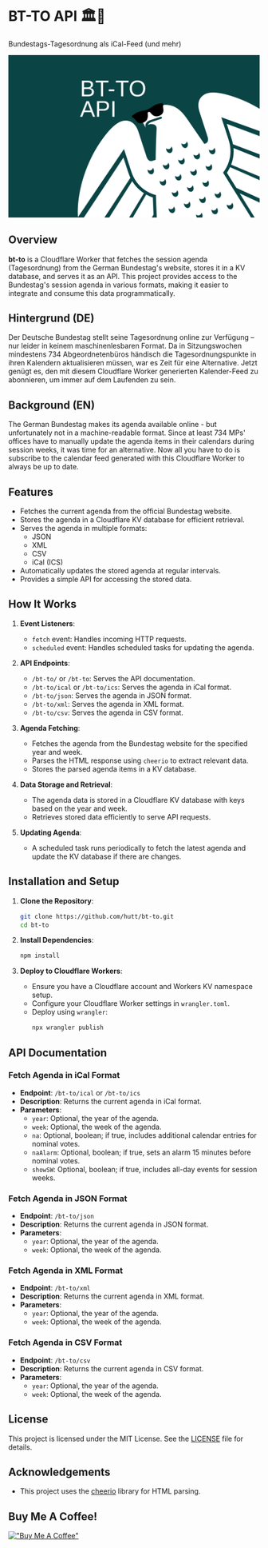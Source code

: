 # BT-TO API 🏛️📅
Bundestags-Tagesordnung als iCal-Feed (und mehr)

![Link Preview Image](bt-to-api.svg)

## Overview

**bt-to** is a Cloudflare Worker that fetches the session agenda (Tagesordnung) from the German Bundestag's website, stores it in a KV database, and serves it as an API. This project provides access to the Bundestag's session agenda in various formats, making it easier to integrate and consume this data programmatically.

## Hintergrund (DE)

Der Deutsche Bundestag stellt seine Tagesordnung online zur Verfügung – nur leider in keinem maschinenlesbaren Format. Da in Sitzungswochen mindestens 734 Abgeordnetenbüros händisch die Tagesordnungspunkte in ihren Kalendern aktualisieren müssen, war es Zeit für eine Alternative. Jetzt genügt es, den mit diesem Cloudflare Worker generierten Kalender-Feed zu abonnieren, um immer auf dem Laufenden zu sein.

## Background (EN)

The German Bundestag makes its agenda available online - but unfortunately not in a machine-readable format. Since at least 734 MPs' offices have to manually update the agenda items in their calendars during session weeks, it was time for an alternative. Now all you have to do is subscribe to the calendar feed generated with this Cloudflare Worker to always be up to date.

## Features

- Fetches the current agenda from the official Bundestag website.
- Stores the agenda in a Cloudflare KV database for efficient retrieval.
- Serves the agenda in multiple formats:
  - JSON
  - XML
  - CSV
  - iCal (ICS)
- Automatically updates the stored agenda at regular intervals.
- Provides a simple API for accessing the stored data.

## How It Works

1. **Event Listeners**:
   - `fetch` event: Handles incoming HTTP requests.
   - `scheduled` event: Handles scheduled tasks for updating the agenda.

2. **API Endpoints**:
   - `/bt-to/` or `/bt-to`: Serves the API documentation.
   - `/bt-to/ical` or `/bt-to/ics`: Serves the agenda in iCal format.
   - `/bt-to/json`: Serves the agenda in JSON format.
   - `/bt-to/xml`: Serves the agenda in XML format.
   - `/bt-to/csv`: Serves the agenda in CSV format.

3. **Agenda Fetching**:
   - Fetches the agenda from the Bundestag website for the specified year and week.
   - Parses the HTML response using `cheerio` to extract relevant data.
   - Stores the parsed agenda items in a KV database.

4. **Data Storage and Retrieval**:
   - The agenda data is stored in a Cloudflare KV database with keys based on the year and week.
   - Retrieves stored data efficiently to serve API requests.

5. **Updating Agenda**:
   - A scheduled task runs periodically to fetch the latest agenda and update the KV database if there are changes.

## Installation and Setup

1. **Clone the Repository**:
   ```sh
   git clone https://github.com/hutt/bt-to.git
   cd bt-to
   ```

2. **Install Dependencies**:
   ```sh
   npm install
   ```

3. **Deploy to Cloudflare Workers**:
   - Ensure you have a Cloudflare account and Workers KV namespace setup.
   - Configure your Cloudflare Worker settings in `wrangler.toml`.
   - Deploy using `wrangler`:
     ```sh
     npx wrangler publish
     ```

## API Documentation

### Fetch Agenda in iCal Format

- **Endpoint**: `/bt-to/ical` or `/bt-to/ics`
- **Description**: Returns the current agenda in iCal format.
- **Parameters**:
  - `year`: Optional, the year of the agenda.
  - `week`: Optional, the week of the agenda.
  - `na`: Optional, boolean; if true, includes additional calendar entries for nominal votes.
  - `naAlarm`: Optional, boolean; if true, sets an alarm 15 minutes before nominal votes.
  - `showSW`: Optional, boolean; if true, includes all-day events for session weeks.

### Fetch Agenda in JSON Format

- **Endpoint**: `/bt-to/json`
- **Description**: Returns the current agenda in JSON format.
- **Parameters**:
  - `year`: Optional, the year of the agenda.
  - `week`: Optional, the week of the agenda.

### Fetch Agenda in XML Format

- **Endpoint**: `/bt-to/xml`
- **Description**: Returns the current agenda in XML format.
- **Parameters**:
  - `year`: Optional, the year of the agenda.
  - `week`: Optional, the week of the agenda.

### Fetch Agenda in CSV Format

- **Endpoint**: `/bt-to/csv`
- **Description**: Returns the current agenda in CSV format.
- **Parameters**:
  - `year`: Optional, the year of the agenda.
  - `week`: Optional, the week of the agenda.

## License

This project is licensed under the MIT License. See the [LICENSE](LICENSE.md) file for details.

## Acknowledgements

- This project uses the [cheerio](https://github.com/cheeriojs/cheerio) library for HTML parsing.

## Buy Me A Coffee!

[!["Buy Me A Coffee"](https://cdn.buymeacoffee.com/buttons/v2/default-yellow.png)](https://www.buymeacoffee.com/jannishutt)
